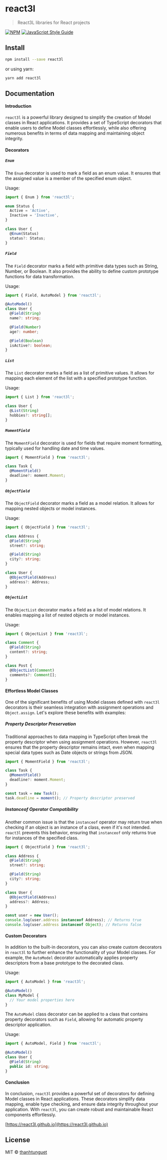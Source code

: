# react3l

> React3L libraries for React projects

[![NPM](https://img.shields.io/npm/v/react3l.svg)](https://www.npmjs.com/package/react3l) [![JavaScript Style Guide](https://img.shields.io/badge/code_style-standard-brightgreen.svg)](https://standardjs.com)

## Install

```bash
npm install --save react3l
```

or using yarn:

```bash
yarn add react3l
```

## Documentation

#### Introduction

`react3l` is a powerful library designed to simplify the creation of Model classes in React applications. It provides a set of TypeScript decorators that enable users to define Model classes effortlessly, while also offering numerous benefits in terms of data mapping and maintaining object integrity.

#### Decorators

##### `Enum`

The `Enum` decorator is used to mark a field as an enum value. It ensures that the assigned value is a member of the specified enum object.

Usage:

```ts
import { Enum } from 'react3l';

enum Status {
  Active = 'Active',
  Inactive = 'Inactive',
}

class User {
  @Enum(Status)
  status?: Status;
}
```

##### `Field`

The `Field` decorator marks a field with primitive data types such as String, Number, or Boolean. It also provides the ability to define custom prototype functions for data transformation.

Usage:

```ts
import { Field, AutoModel } from 'react3l';

@AutoModel()
class User {
  @Field(String)
  name?: string;

  @Field(Number)
  age?: number;

  @Field(Boolean)
  isActive?: boolean;
}
```

##### `List`

The `List` decorator marks a field as a list of primitive values. It allows for mapping each element of the list with a specified prototype function.

Usage:

```ts
import { List } from 'react3l';

class User {
  @List(String)
  hobbies?: string[];
}
```

##### `MomentField`

The `MomentField` decorator is used for fields that require moment formatting, typically used for handling date and time values.

```ts
import { MomentField } from 'react3l';

class Task {
  @MomentField()
  deadline?: moment.Moment;
}
```

##### `ObjectField`

The `ObjectField` decorator marks a field as a model relation. It allows for mapping nested objects or model instances.

Usage:

```ts
import { ObjectField } from 'react3l';

class Address {
  @Field(String)
  street?: string;

  @Field(String)
  city?: string;
}

class User {
  @ObjectField(Address)
  address?: Address;
}
```

##### `ObjectList`

The `ObjectList` decorator marks a field as a list of model relations. It enables mapping a list of nested objects or model instances.

Usage:

```ts
import { ObjectList } from 'react3l';

class Comment {
  @Field(String)
  content?: string;
}

class Post {
  @ObjectList(Comment)
  comments?: Comment[];
}
```

#### Effortless Model Classes

One of the significant benefits of using Model classes defined with `react3l` decorators is their seamless integration with assignment operations and `Object.assign`. Let's explore these benefits with examples:

##### Property Descriptor Preservation

Traditional approaches to data mapping in TypeScript often break the property descriptor when using assignment operations. However, `react3l` ensures that the property descriptor remains intact, even when mapping special data types such as Date objects or strings from JSON.

```ts
import { MomentField } from 'react3l';

class Task {
  @MomentField()
  deadline?: moment.Moment;
}

const task = new Task();
task.deadline = moment(); // Property descriptor preserved
```

##### Instanceof Operator Compatibility

Another common issue is that the `instanceof` operator may return true when checking if an object is an instance of a class, even if it's not intended. `react3l` prevents this behavior, ensuring that `instanceof` only returns true for instances of the specified class.

```ts
import { ObjectField } from 'react3l';

class Address {
  @Field(String)
  street?: string;

  @Field(String)
  city?: string;
}

class User {
  @ObjectField(Address)
  address?: Address;
}

const user = new User();
console.log(user.address instanceof Address); // Returns true
console.log(user.address instanceof Object); // Returns false
```

#### Custom Decorators

In addition to the built-in decorators, you can also create custom decorators in `react3l` to further enhance the functionality of your Model classes. For example, the `AutoModel` decorator automatically applies property descriptors from a base prototype to the decorated class.

Usage:

```ts
import { AutoModel } from 'react3l';

@AutoModel()
class MyModel {
  // Your model properties here
}
```

The `AutoModel` class decorator can be applied to a class that contains property decorators such as `Field`, allowing for automatic property descriptor application.

Usage:

```ts
import { AutoModel, Field } from 'react3l';

@AutoModel()
class User {
  @Field(String)
  public id: string;
}
```

#### Conclusion

In conclusion, `react3l` provides a powerful set of decorators for defining Model classes in React applications. These decorators simplify data mapping, enable type checking, and ensure data integrity throughout your application. With `react3l`, you can create robust and maintainable React components effortlessly.

[https://react3l.github.io](https://react3l.github.io)

## License

MIT © [thanhtunguet](https://github.com/thanhtunguet)
